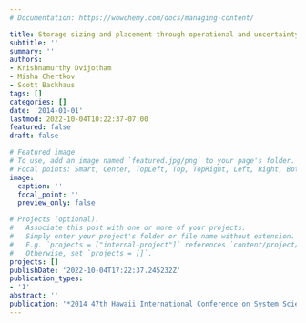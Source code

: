 ```yaml
---
# Documentation: https://wowchemy.com/docs/managing-content/

title: Storage sizing and placement through operational and uncertainty-aware simulations
subtitle: ''
summary: ''
authors:
- Krishnamurthy Dvijotham
- Misha Chertkov
- Scott Backhaus
tags: []
categories: []
date: '2014-01-01'
lastmod: 2022-10-04T10:22:37-07:00
featured: false
draft: false

# Featured image
# To use, add an image named `featured.jpg/png` to your page's folder.
# Focal points: Smart, Center, TopLeft, Top, TopRight, Left, Right, BottomLeft, Bottom, BottomRight.
image:
  caption: ''
  focal_point: ''
  preview_only: false

# Projects (optional).
#   Associate this post with one or more of your projects.
#   Simply enter your project's folder or file name without extension.
#   E.g. `projects = ["internal-project"]` references `content/project/deep-learning/index.md`.
#   Otherwise, set `projects = []`.
projects: []
publishDate: '2022-10-04T17:22:37.245232Z'
publication_types:
- '1'
abstract: ''
publication: '*2014 47th Hawaii International Conference on System Sciences*'
---
```

